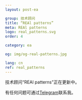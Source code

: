 ```yaml
---
layout: post-ea

group: 技术顾问
title: “REAl patterns”
meta: REAl patterns
logo: real_patterns.svg
order: 4

category: ea

og: img/og-real-patterns.jpg

lang: cn
ref: real_patterns
---
```


技术顾问“REAl patterns”正在更新中。

有任何问题可通过<a href="https://t.me/chutkoy" target="_blank">Telegram</a>联系我。
